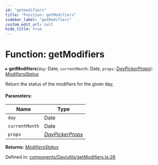 ```yaml
---
id: "getmodifiers"
title: "Function: getModifiers"
sidebar_label: "getModifiers"
custom_edit_url: null
hide_title: true
---
```


# Function: getModifiers

▸ **getModifiers**(`day`: Date, `currentMonth`: Date, `props`: [*DayPickerProps*](../interfaces/daypickerprops.md)): [*ModifiersStatus*](../types/modifiersstatus.md)

Return the status of the modifiers for the given day,

#### Parameters:

Name | Type |
------ | ------ |
`day` | Date |
`currentMonth` | Date |
`props` | [*DayPickerProps*](../interfaces/daypickerprops.md) |

**Returns:** [*ModifiersStatus*](../types/modifiersstatus.md)

Defined in: [components/Day/utils/getModifiers.ts:26](https://github.com/gpbl/react-day-picker/blob/7a46f8df/packages/react-day-picker/src/components/Day/utils/getModifiers.ts#L26)
